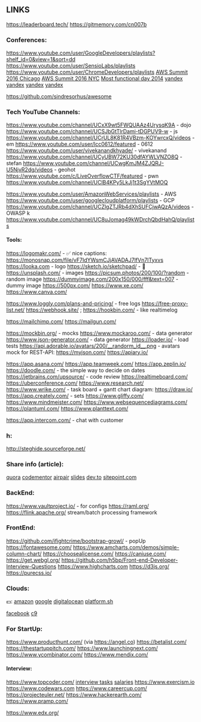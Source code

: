 LINKS
-

https://leaderboard.tech/
https://gitmemory.com/cn007b

### Conferences:

https://www.youtube.com/user/GoogleDevelopers/playlists?shelf_id=0&view=1&sort=dd
https://www.youtube.com/user/SensioLabs/playlists
https://www.youtube.com/user/ChromeDevelopers/playlists
[AWS Summit 2016 Chicago](https://www.youtube.com/watch?v=Jvg_SsNyR00&list=PLhr1KZpdzukc2_5o7YTT7e2dlKBEKR1ez)
[AWS Summit 2016 NYC](https://www.youtube.com/watch?v=b7yqd7z1RBQ&t=29s)
[Most functional day 2014](https://frameworksdays.com/event/most-functional-day/page/program)
[yandex](https://habrahabr.ru/company/yandex/blog/208120/)
[yandex](https://habrahabr.ru/company/yandex/blog/208244/)
[yandex](https://shad.yandex.ru/lectures/)
[yandex](https://shad.yandex.ru/lectures/algorithms.xml)

https://github.com/sindresorhus/awesome

### Tech YouTube Channels:

https://www.youtube.com/channel/UCxX9wt5FWQUAAz4UrysqK9A - dojo
https://www.youtube.com/channel/UCSJbGtTlrDami-tDGPUV9-w - js
https://www.youtube.com/channel/UCrUL8K81R4VBzm-KOYwrcxQ/videos - em
https://www.youtube.com/user/lcc0612/featured - 0612
https://www.youtube.com/user/vivekanandkhyade/ - vivekanand
https://www.youtube.com/channel/UCyUBW72KU30dfAYWLVNZO8Q - stefan
https://www.youtube.com/channel/UCwgKmJM4ZJQRJ-U5NjvR2dg/videos - geohot
https://www.youtube.com/c/LiveOverflowCTF/featured - pwn
https://www.youtube.com/channel/UClB4KPy5LkJj1t3SgYVtMOQ

https://www.youtube.com/user/AmazonWebServices/playlists - AWS
https://www.youtube.com/user/googlecloudplatform/playlists - GCP
https://www.youtube.com/channel/UCZlgZTJRb4dXhSUFCjwAQzA/videos - OWASP k
https://www.youtube.com/channel/UC8uJomag49kWDrchQbdHahQ/playlists

#### Tools:

https://logomakr.com/ - ✅ nice captions: https://monosnap.com/file/vF7IdYWsmCJjAVADAJ7lfVn7ITyxvs
https://looka.com - logo
https://sketch.io/sketchpad/ - 🎨
https://unsplash.com/ - images
https://picsum.photos/200/100/?random - random image
https://dummyimage.com/200x150/000/fff&text=007 - dummy image
https://500px.com/
https://www.xe.com/
https://www.canva.com/

https://www.loggly.com/plans-and-pricing/ - free logs
https://free-proxy-list.net/
https://webhook.site/ ; https://hookbin.com/ - like realtimelog

https://mailchimp.com/
https://mailgun.com/

https://mockbin.org/ - mocks
https://www.mockaroo.com/ - data generator
https://www.json-generator.com/ - data generator
https://loader.io/ - load tests
https://api.adorable.io/avatars/200/__randorm_id__.png - avatars
mock for REST-API:
https://myjson.com/
https://apiary.io/

https://app.asana.com/
https://app.teamweek.com/
https://app.zeplin.io/
https://doodle.com/ - the simple way to decide on dates
https://jetbrains.com/upsource/ - code review
https://realtimeboard.com/
https://uberconference.com/
https://www.research.net/
https://www.wrike.com/ - task board + gantt chart
diagram:
https://draw.io/
https://app.creately.com/ - sets
https://www.gliffy.com/
https://www.mindmeister.com/
https://www.websequencediagrams.com/
https://plantuml.com/
https://www.planttext.com/

https://app.intercom.com/ - chat with customer

### h:

http://steghide.sourceforge.net/

### Share info (article):

[quora](https://www.quora.com/)
[codementor](https://www.codementor.io/)
[airpair](https://www.airpair.com/)
[slides](https://speakerdeck.com)
[dev.to](https://dev.to)
[sitepoint.com](https://www.sitepoint.com)

### BackEnd:

https://www.vaultproject.io/ - for configs
https://raml.org/
https://flink.apache.org/ stream/batch processing framework

### FrontEnd:

https://github.com/ifightcrime/bootstrap-growl/ - popUp
https://fontawesome.com/
https://www.amcharts.com/demos/simple-column-chart/
https://choosealicense.com/
https://caniuse.com/
https://get.webgl.org/
https://github.com/h5bp/Front-end-Developer-Interview-Questions
https://www.highcharts.com
https://d3js.org/
https://purecss.io/

### Clouds:

💵:
[amazon](https://aws.amazon.com/)
[google](https://cloud.google.com/)
[digitalocean](https://www.digitalocean.com/)
[platform.sh](https://platform.sh/)

[facebook](https://code.facebook.com/projects/)
[c9](https://c9.io)

### For StartUp:

https://www.producthunt.com/ (via https://angel.co)
https://betalist.com/
https://thestartuppitch.com/
https://www.launchingnext.com/
https://www.ycombinator.com/
https://www.mendix.com/

#### Interview:

https://www.topcoder.com/
[interview tasks](https://leetcode.com/problemset/top-interview-questions/)
[salaries](https://www.levels.fyi/SE/Google/Facebook/Microsoft)
https://www.exercism.io
https://www.codewars.com
https://www.careercup.com/
https://projecteuler.net/
https://www.hackerearth.com/
https://www.pramp.com/

https://www.edx.org/
